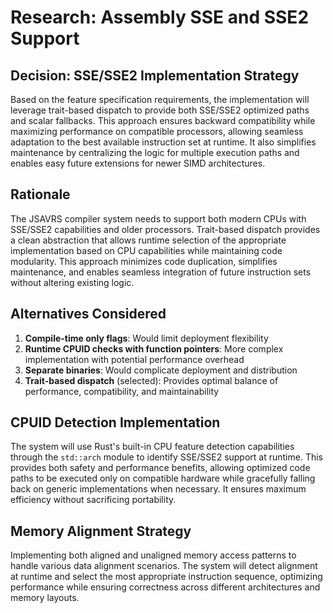 # Research: Assembly SSE and SSE2 Support

## Decision: SSE/SSE2 Implementation Strategy
Based on the feature specification requirements, the implementation will leverage trait-based dispatch to provide both SSE/SSE2 optimized paths and scalar fallbacks. This approach ensures backward compatibility while maximizing performance on compatible processors, allowing seamless adaptation to the best available instruction set at runtime. It also simplifies maintenance by centralizing the logic for multiple execution paths and enables easy future extensions for newer SIMD architectures.

## Rationale
The JSAVRS compiler system needs to support both modern CPUs with SSE/SSE2 capabilities and older processors. Trait-based dispatch provides a clean abstraction that allows runtime selection of the appropriate implementation based on CPU capabilities while maintaining code modularity. This approach minimizes code duplication, simplifies maintenance, and enables seamless integration of future instruction sets without altering existing logic.

## Alternatives Considered
1. **Compile-time only flags**: Would limit deployment flexibility
2. **Runtime CPUID checks with function pointers**: More complex implementation with potential performance overhead
3. **Separate binaries**: Would complicate deployment and distribution
4. **Trait-based dispatch** (selected): Provides optimal balance of performance, compatibility, and maintainability

## CPUID Detection Implementation
The system will use Rust's built-in CPU feature detection capabilities through the `std::arch` module to identify SSE/SSE2 support at runtime. This provides both safety and performance benefits, allowing optimized code paths to be executed only on compatible hardware while gracefully falling back on generic implementations when necessary. It ensures maximum efficiency without sacrificing portability.

## Memory Alignment Strategy
Implementing both aligned and unaligned memory access patterns to handle various data alignment scenarios. The system will detect alignment at runtime and select the most appropriate instruction sequence, optimizing performance while ensuring correctness across different architectures and memory layouts.